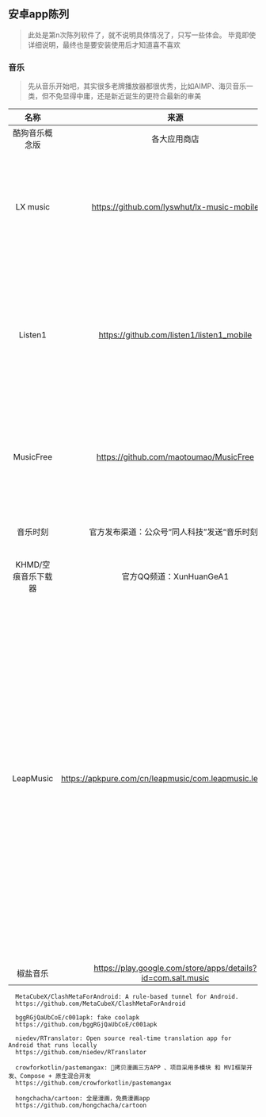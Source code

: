 ## 安卓app陈列
> 此处是第n次陈列软件了，就不说明具体情况了，只写一些体会。
> 毕竟即使详细说明，最终也是要安装使用后才知道喜不喜欢

### 音乐

> 先从音乐开始吧，其实很多老牌播放器都很优秀，比如AIMP、海贝音乐一类，但不免显得中庸，还是新近诞生的更符合最新的审美

|名称|来源|说明|
|:---:|:---:|:---|
酷狗音乐概念版|各大应用商店|每日领会员
LX music|https://github.com/lyswhut/lx-music-mobile|说起音乐，我认为逃不脱洛雪，高度自定义牢牢地拴住了我😁
Listen1|https://github.com/listen1/listen1_mobile|2024年11月记录时发现扩展比客户端star数更多，挺好的，和洛雪差异化发展
MusicFree|https://github.com/maotoumao/MusicFree|22年10月发布业已两个年头了，也是个优秀的新品
音乐时刻|官方发布渠道：公众号“同人科技”发送“音乐时刻”|歌词适配离去后的替代品
KHMD/空痕音乐下载器|官方QQ频道：XunHuanGeA1|也是个难得的无广app
LeapMusic|https://apkpure.com/cn/leapmusic/com.leapmusic.leapmusic|优雅的播放器。谷歌商店没上架，apkpure倒是有。搜了半天只有一个github pages的部署仓库，链接也没放，我自己组了网址打开，发现fork过来的说明内容都没删🤣，page部署成功就丢在那了。
椒盐音乐|https://play.google.com/store/apps/details?id=com.salt.music|




      
      MetaCubeX/ClashMetaForAndroid: A rule-based tunnel for Android.
      https://github.com/MetaCubeX/ClashMetaForAndroid
      
      bggRGjQaUbCoE/c001apk: fake coolapk
      https://github.com/bggRGjQaUbCoE/c001apk
      
      niedev/RTranslator: Open source real-time translation app for Android that runs locally
      https://github.com/niedev/RTranslator
      
      crowforkotlin/pastemangax: 🚀拷贝漫画三方APP 、项目采用多模块 和 MVI框架开发、Compose + 原生混合开发
      https://github.com/crowforkotlin/pastemangax
      
      hongchacha/cartoon: 全是漫画，免费漫画app
      https://github.com/hongchacha/cartoon





















